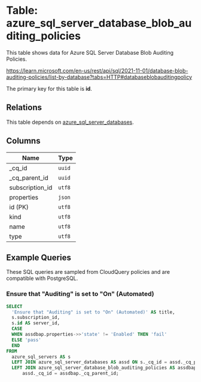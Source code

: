 # Table: azure_sql_server_database_blob_auditing_policies

This table shows data for Azure SQL Server Database Blob Auditing Policies.

https://learn.microsoft.com/en-us/rest/api/sql/2021-11-01/database-blob-auditing-policies/list-by-database?tabs=HTTP#databaseblobauditingpolicy

The primary key for this table is **id**.

## Relations

This table depends on [azure_sql_server_databases](azure_sql_server_databases).

## Columns

| Name          | Type          |
| ------------- | ------------- |
|_cq_id|`uuid`|
|_cq_parent_id|`uuid`|
|subscription_id|`utf8`|
|properties|`json`|
|id (PK)|`utf8`|
|kind|`utf8`|
|name|`utf8`|
|type|`utf8`|

## Example Queries

These SQL queries are sampled from CloudQuery policies and are compatible with PostgreSQL.

### Ensure that "Auditing" is set to "On" (Automated)

```sql
SELECT
  'Ensure that "Auditing" is set to "On" (Automated)' AS title,
  s.subscription_id,
  s.id AS server_id,
  CASE
  WHEN assdbap.properties->>'state' != 'Enabled' THEN 'fail'
  ELSE 'pass'
  END
FROM
  azure_sql_servers AS s
  LEFT JOIN azure_sql_server_databases AS assd ON s._cq_id = assd._cq_parent_id
  LEFT JOIN azure_sql_server_database_blob_auditing_policies AS assdbap ON
      assd._cq_id = assdbap._cq_parent_id;
```


